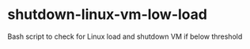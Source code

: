 # shutdown-linux-vm-low-load
Bash script to check for Linux load and shutdown VM if below threshold

